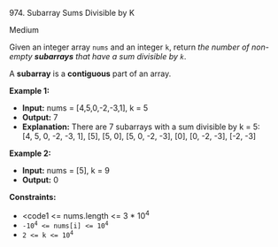 974\. Subarray Sums Divisible by K

Medium

Given an integer array `nums` and an integer `k`, return _the number of non-empty **subarrays** that have a sum divisible by `k`_.

A **subarray** is a **contiguous** part of an array.

**Example 1:**

- **Input:** nums = [4,5,0,-2,-3,1], k = 5
- **Output:** 7
- **Explanation:** There are 7 subarrays with a sum divisible by k = 5:\
  [4, 5, 0, -2, -3, 1], [5], [5, 0], [5, 0, -2, -3], [0], [0, -2, -3], [-2, -3]

**Example 2:**

- **Input:** nums = [5], k = 9
- **Output:** 0

**Constraints:**

- <code1 <= nums.length <= 3 * 10<sup>4</sup></code>
- <code>-10<sup>4</sup> <= nums[i] <= 10<sup>4</sup></code>
- <code>2 <= k <= 10<sup>4</sup></code>



